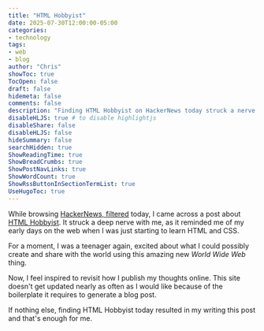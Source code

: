 ```yaml
---
title: "HTML Hobbyist"
date: 2025-07-30T12:00:00-05:00
categories:
- technology
tags:
- web 
- blog
author: "Chris"
showToc: true
TocOpen: false
draft: false
hidemeta: false
comments: false
description: "Finding HTML Hobbyist on HackerNews today struck a nerve."
disableHLJS: true # to disable highlightjs
disableShare: false
disableHLJS: false
hideSummary: false
searchHidden: true
ShowReadingTime: true
ShowBreadCrumbs: true
ShowPostNavLinks: true
ShowWordCount: true
ShowRssButtonInSectionTermList: true
UseHugoToc: true
---
```

While browsing [HackerNews,
filtered](https://tools.simonwillison.net/hacker-news-filtered) today, I came
across a post about [HTML Hobbyist](https://htmlhobbyist.com/). It struck a
deep nerve with me, as it reminded me of my early days on the web when I was just
starting to learn HTML and CSS.

For a moment, I was a teenager again, excited about what I could possibly create
and share with the world using this amazing new *World Wide Web* thing.

Now, I feel inspired to revisit how I publish my thoughts online. This site
doesn't get updated nearly as often as I would like because of the boilerplate
it requires to generate a blog post.

If nothing else, finding HTML Hobbyist today resulted in my writing this post
and that's enough for me.
